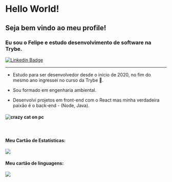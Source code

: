 # Hello World!

## Seja bem vindo ao meu profile! 

### Eu sou o Felipe e estudo desenvolvimento de software na Trybe.

[![Linkedin Badge](https://img.shields.io/badge/-LinkedIn-blue?style=flat-square&logo=Linkedin&logoColor=white&link=https://www.linkedin.com/in/fagnerpsantos/)](https://www.linkedin.com/in/felipe-de-carvalho-lopes-cardoso/)

<hr>

- Estudo para ser desenvolvedor desde o início de 2020, no fim do mesmo ano ingressei no curso da Trybe 🚀.

- Sou formado em engenharia ambiental.

- Desenvolvi projetos em front-end com o React mas minha verdadeira paixão é o back-end - (Node, Java).

#### <img src="https://d3q93wnyp4lkf8.cloudfront.net/revista/post_images/10385/0cbdbf59dba1246510c5f6e0902bc11ba804bfeb.gif?1534286330" alt="crazy cat on pc"   style="margin: auto" />

<br>
<h4> Meu Cartão de Estatísticas: </h3>
<img align="center" src="https://github-readme-stats.vercel.app/api?username=felipedclc" />
<br>
<h4> Meu cartão de linguagens: </h3>
<img align="center" src="https://github-readme-stats.vercel.app/api/top-langs/?username=felipedclc" />

<!-- * Meu Cartão de Estatísticas:

[![GitHub stats](https://github-readme-stats.vercel.app/api?username=felipedclc)](https://github.com/felipedclc)

* Meu cartão de linguagens:

[![Top Langs](https://github-readme-stats.vercel.app/api/top-langs/?username=felipedclc)](https://github.com/felipedclc) -->
